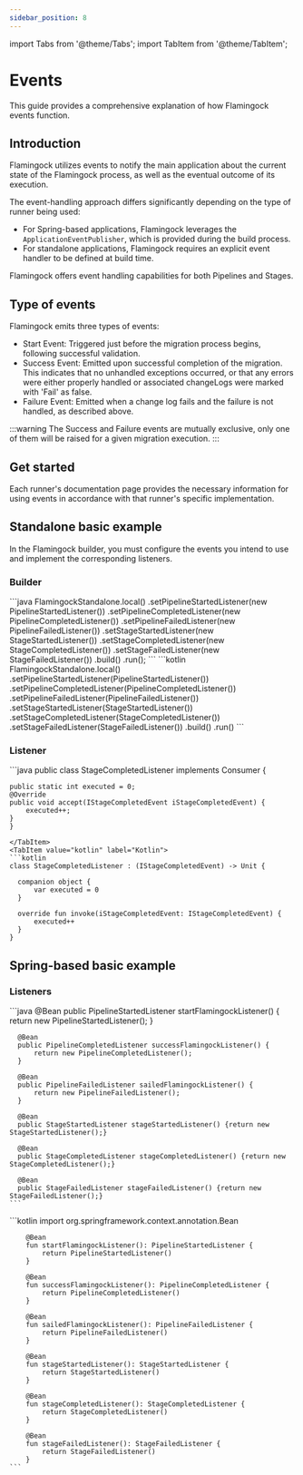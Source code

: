 ```yaml
---
sidebar_position: 8
---
```


import Tabs from '@theme/Tabs';
import TabItem from '@theme/TabItem';

# Events

This guide provides a comprehensive explanation of how Flamingock events function.

## Introduction

Flamingock utilizes events to notify the main application about the current state of the Flamingock process, as well as the eventual outcome of its execution.

The event-handling approach differs significantly depending on the type of runner being used:

- For Spring-based applications, Flamingock leverages the ```ApplicationEventPublisher```, which is provided during the build process.
- For standalone applications, Flamingock requires an explicit event handler to be defined at build time.

Flamingock offers event handling capabilities for both Pipelines and Stages.

## Type of events

Flamingock emits three types of events:

- Start Event: Triggered just before the migration process begins, following successful validation.
- Success Event: Emitted upon successful completion of the migration. This indicates that no unhandled exceptions occurred, or that any errors were either properly handled or associated changeLogs were marked with 'Fail' as false.
- Failure Event: Emitted when a change log fails and the failure is not handled, as described above.

:::warning
The Success and Failure events are mutually exclusive, only one of them will be raised for a given migration execution.
:::

## Get started

Each runner's documentation page provides the necessary information for using events in accordance with that runner's specific implementation.

## Standalone basic example

In the Flamingock builder, you must configure the events you intend to use and implement the corresponding listeners.

### Builder

<Tabs groupId="languages">
  <TabItem value="java" label="Java" default>
  ```java
      FlamingockStandalone.local()
          .setPipelineStartedListener(new PipelineStartedListener())
          .setPipelineCompletedListener(new PipelineCompletedListener())
          .setPipelineFailedListener(new PipelineFailedListener())
          .setStageStartedListener(new StageStartedListener())
          .setStageCompletedListener(new StageCompletedListener())
          .setStageFailedListener(new StageFailedListener())
          .build()
          .run();
  ```
  </TabItem>
  <TabItem value="kotlin" label="Kotlin">
  ```kotlin
      FlamingockStandalone.local()
          .setPipelineStartedListener(PipelineStartedListener())
          .setPipelineCompletedListener(PipelineCompletedListener())
          .setPipelineFailedListener(PipelineFailedListener())
          .setStageStartedListener(StageStartedListener())
          .setStageCompletedListener(StageCompletedListener())
          .setStageFailedListener(StageFailedListener())
          .build()
          .run()
  ```
  </TabItem>
</Tabs>
  
### Listener

<Tabs groupId="languages">
  <TabItem value="java" label="Java" default>
  ```java
    public class StageCompletedListener implements Consumer<IStageCompletedEvent> {

    public static int executed = 0;
    @Override
    public void accept(IStageCompletedEvent iStageCompletedEvent) {
        executed++;
    }
    }
  ```
  </TabItem>
  <TabItem value="kotlin" label="Kotlin">
  ```kotlin
class StageCompletedListener : (IStageCompletedEvent) -> Unit {

    companion object {
        var executed = 0
    }

    override fun invoke(iStageCompletedEvent: IStageCompletedEvent) {
        executed++
    }
}
  ```
  </TabItem>
</Tabs>

## Spring-based basic example

### Listeners

<Tabs groupId="languages">
  <TabItem value="java" label="Java" default>
    ```java
      @Bean
      public PipelineStartedListener startFlamingockListener() {
          return new PipelineStartedListener();
      }

      @Bean
      public PipelineCompletedListener successFlamingockListener() {
          return new PipelineCompletedListener();
      }

      @Bean
      public PipelineFailedListener sailedFlamingockListener() {
          return new PipelineFailedListener();
      }

      @Bean
      public StageStartedListener stageStartedListener() {return new StageStartedListener();}

      @Bean
      public StageCompletedListener stageCompletedListener() {return new StageCompletedListener();}

      @Bean
      public StageFailedListener stageFailedListener() {return new StageFailedListener();}
    ```
  </TabItem>
  <TabItem value="kotlin" label="Kotlin" default>
    ```kotlin
        import org.springframework.context.annotation.Bean

        @Bean
        fun startFlamingockListener(): PipelineStartedListener {
            return PipelineStartedListener()
        }

        @Bean
        fun successFlamingockListener(): PipelineCompletedListener {
            return PipelineCompletedListener()
        }

        @Bean
        fun sailedFlamingockListener(): PipelineFailedListener {
            return PipelineFailedListener()
        }

        @Bean
        fun stageStartedListener(): StageStartedListener {
            return StageStartedListener()
        }

        @Bean
        fun stageCompletedListener(): StageCompletedListener {
            return StageCompletedListener()
        }

        @Bean
        fun stageFailedListener(): StageFailedListener {
            return StageFailedListener()
        }
    ```
  </TabItem>
</Tabs>

